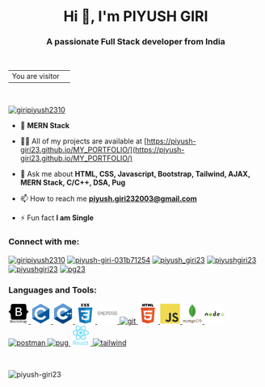 <h1 align="center">Hi 👋, I'm PIYUSH GIRI</h1>
<h3 align="center">A passionate Full Stack developer from India</h3>

<br>
<table >
  <tr >
    <td>You are visitor</td>
    <td><img src="https://profile-counter.glitch.me/PIYUSH-GIRI23/count.svg" alt="" /></td>
  </tr>
</table>
<br>

<p align="left"> <a href="https://twitter.com/giripiyush2310" target="blank"><img src="https://img.shields.io/twitter/follow/giripiyush2310?logo=twitter&style=for-the-badge" alt="giripiyush2310" /></a> </p>

- 🌱 **MERN Stack**

- 👨‍💻 All of my projects are available at [https://piyush-giri23.github.io/MY_PORTFOLIO/](https://piyush-giri23.github.io/MY_PORTFOLIO/)

- 💬 Ask me about **HTML, CSS, Javascript, Bootstrap, Tailwind, AJAX, MERN Stack, C/C++, DSA, Pug**

- 📫 How to reach me **piyush.giri232003@gmail.com**

- ⚡ Fun fact **I am Single**

<h3 align="left">Connect with me:</h3>
<p align="left">
<a href="https://twitter.com/giripiyush2310" target="blank"><img align="center" src="https://raw.githubusercontent.com/rahuldkjain/github-profile-readme-generator/master/src/images/icons/Social/twitter.svg" alt="giripiyush2310" height="30" width="40" /></a>
<a href="https://linkedin.com/in/piyush-giri-031b71254" target="blank"><img align="center" src="https://raw.githubusercontent.com/rahuldkjain/github-profile-readme-generator/master/src/images/icons/Social/linked-in-alt.svg" alt="piyush-giri-031b71254" height="30" width="40" /></a>
<a href="https://instagram.com/piyush_giri23" target="blank"><img align="center" src="https://raw.githubusercontent.com/rahuldkjain/github-profile-readme-generator/master/src/images/icons/Social/instagram.svg" alt="piyush_giri23" height="30" width="40" /></a>
<a href="https://www.codechef.com/users/piyushgiri23" target="blank"><img align="center" src="https://cdn.jsdelivr.net/npm/simple-icons@3.1.0/icons/codechef.svg" alt="piyushgiri23" height="30" width="40" /></a>
<a href="https://codeforces.com/profile/piyushgiri23" target="blank"><img align="center" src="https://raw.githubusercontent.com/rahuldkjain/github-profile-readme-generator/master/src/images/icons/Social/codeforces.svg" alt="piyushgiri23" height="30" width="40" /></a>
<a href="https://auth.geeksforgeeks.org/user/pg23" target="blank"><img align="center" src="https://raw.githubusercontent.com/rahuldkjain/github-profile-readme-generator/master/src/images/icons/Social/geeks-for-geeks.svg" alt="pg23" height="30" width="40" /></a>
</p>

<h3 align="left">Languages and Tools:</h3>
<p align="left"> <a href="https://getbootstrap.com" target="_blank" rel="noreferrer"> <img src="https://raw.githubusercontent.com/devicons/devicon/master/icons/bootstrap/bootstrap-plain-wordmark.svg" alt="bootstrap" width="40" height="40"/> </a> <a href="https://www.cprogramming.com/" target="_blank" rel="noreferrer"> <img src="https://raw.githubusercontent.com/devicons/devicon/master/icons/c/c-original.svg" alt="c" width="40" height="40"/> </a> <a href="https://www.w3schools.com/cpp/" target="_blank" rel="noreferrer"> <img src="https://raw.githubusercontent.com/devicons/devicon/master/icons/cplusplus/cplusplus-original.svg" alt="cplusplus" width="40" height="40"/> </a> <a href="https://www.w3schools.com/css/" target="_blank" rel="noreferrer"> <img src="https://raw.githubusercontent.com/devicons/devicon/master/icons/css3/css3-original-wordmark.svg" alt="css3" width="40" height="40"/> </a> <a href="https://expressjs.com" target="_blank" rel="noreferrer"> <img src="https://raw.githubusercontent.com/devicons/devicon/master/icons/express/express-original-wordmark.svg" alt="express" width="40" height="40"/> </a> <a href="https://git-scm.com/" target="_blank" rel="noreferrer"> <img src="https://www.vectorlogo.zone/logos/git-scm/git-scm-icon.svg" alt="git" width="40" height="40"/> </a> <a href="https://www.w3.org/html/" target="_blank" rel="noreferrer"> <img src="https://raw.githubusercontent.com/devicons/devicon/master/icons/html5/html5-original-wordmark.svg" alt="html5" width="40" height="40"/> </a> <a href="https://developer.mozilla.org/en-US/docs/Web/JavaScript" target="_blank" rel="noreferrer"> <img src="https://raw.githubusercontent.com/devicons/devicon/master/icons/javascript/javascript-original.svg" alt="javascript" width="40" height="40"/> </a> <a href="https://www.mongodb.com/" target="_blank" rel="noreferrer"> <img src="https://raw.githubusercontent.com/devicons/devicon/master/icons/mongodb/mongodb-original-wordmark.svg" alt="mongodb" width="40" height="40"/> </a> <a href="https://nodejs.org" target="_blank" rel="noreferrer"> <img src="https://raw.githubusercontent.com/devicons/devicon/master/icons/nodejs/nodejs-original-wordmark.svg" alt="nodejs" width="40" height="40"/> </a> <a href="https://postman.com" target="_blank" rel="noreferrer"> <img src="https://www.vectorlogo.zone/logos/getpostman/getpostman-icon.svg" alt="postman" width="40" height="40"/> </a> <a href="https://pugjs.org" target="_blank" rel="noreferrer"> <img src="https://cdn.worldvectorlogo.com/logos/pug.svg" alt="pug" width="40" height="40"/> </a> <a href="https://reactjs.org/" target="_blank" rel="noreferrer"> <img src="https://raw.githubusercontent.com/devicons/devicon/master/icons/react/react-original-wordmark.svg" alt="react" width="40" height="40"/> </a> <a href="https://tailwindcss.com/" target="_blank" rel="noreferrer"> <img src="https://www.vectorlogo.zone/logos/tailwindcss/tailwindcss-icon.svg" alt="tailwind" width="40" height="40"/> </a> </p>
<br>
<p><img align="center" src="https://github-readme-streak-stats.herokuapp.com/?user=piyush-giri23&" alt="piyush-giri23" /></p>
